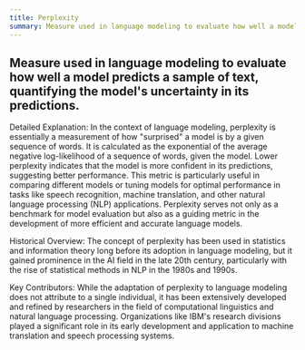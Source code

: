 ```yaml
---
title: Perplexity
summary: Measure used in language modeling to evaluate how well a model predicts a sample of text, quantifying the model's uncertainty in its predictions.
---
```

## Measure used in language modeling to evaluate how well a model predicts a sample of text, quantifying the model's uncertainty in its predictions.

Detailed Explanation:
In the context of language modeling, perplexity is essentially a measurement of how "surprised" a model is by a given sequence of words. It is calculated as the exponential of the average negative log-likelihood of a sequence of words, given the model. Lower perplexity indicates that the model is more confident in its predictions, suggesting better performance. This metric is particularly useful in comparing different models or tuning models for optimal performance in tasks like speech recognition, machine translation, and other natural language processing (NLP) applications. Perplexity serves not only as a benchmark for model evaluation but also as a guiding metric in the development of more efficient and accurate language models.

Historical Overview:
The concept of perplexity has been used in statistics and information theory long before its adoption in language modeling, but it gained prominence in the AI field in the late 20th century, particularly with the rise of statistical methods in NLP in the 1980s and 1990s.

Key Contributors:
While the adaptation of perplexity to language modeling does not attribute to a single individual, it has been extensively developed and refined by researchers in the field of computational linguistics and natural language processing. Organizations like IBM's research divisions played a significant role in its early development and application to machine translation and speech processing systems.